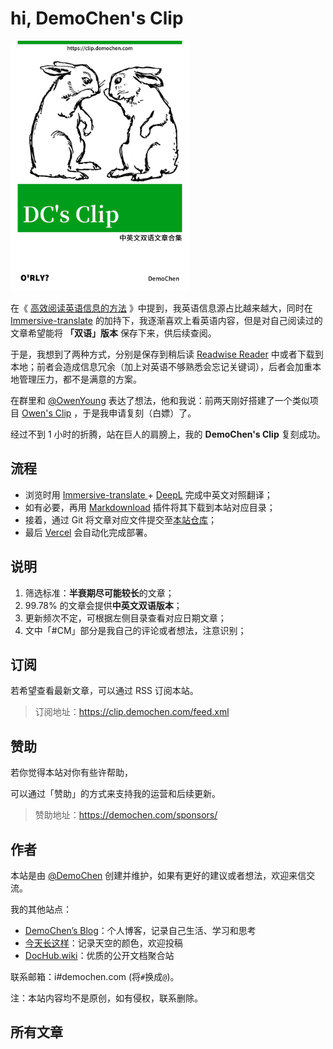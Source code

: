 # hi, DemoChen's Clip

<img src="./cover.jpg" width = "" height = "400" alt="DemoChen's Clip" />

<br/>

在《
<a href="https://demochen.com/posts/111501/" target="_blank" rel="noopener noreferrer">高效阅读英语信息的方法</a>
》中提到，我英语信息源占比越来越大，同时在
<a href="https://github.com/immersive-translate/immersive-translate" target="_blank" rel="noopener noreferrer">Immersive-translate</a>
的加持下，我逐渐喜欢上看英语内容，但是对自己阅读过的文章希望能将
**「双语」版本** 保存下来，供后续查阅。

于是，我想到了两种方式，分别是保存到稍后读
<a href="https://blog.readwise.io/readwise-reading-app/" target="_blank" rel="noopener noreferrer">Readwise
Reader</a>
中或者下载到本地；前者会造成信息冗余（加上对英语不够熟悉会忘记关键词），后者会加重本地管理压力，都不是满意的方案。

在群里和
<a href="https://www.owenyoung.com/about/" target="_blank" rel="noopener noreferrer">@OwenYoung</a>
表达了想法，他和我说：前两天刚好搭建了一个类似项目
<a href="https://clip.owenyoung.com/" target="_blank" rel="noopener noreferrer">Owen's Clip</a>
，于是我申请复刻（白嫖）了。

经过不到 1 小时的折腾，站在巨人的肩膀上，我的 **DemoChen's Clip** 复刻成功。

## 流程

- 浏览时用
  <a href="https://github.com/immersive-translate/immersive-translate" target="_blank" rel="noopener noreferrer">Immersive-translate </a> +  <a href="https://www.deepl.com/translator" target="_blank" rel="noopener noreferrer">DeepL</a> 
  完成中英文对照翻译；
- 如有必要，再用
  <a href="https://github.com/theowenyoung/markdownload" target="_blank" rel="noopener noreferrer">Markdownload</a>
  插件将其下载到本站对应目录；
- 接着，通过 Git
  将文章对应文件提交至<a href="https://github.com/helloChenLei/clip" target="_blank" rel="noopener noreferrer">本站仓库</a>；
- 最后
  <a href="https://vercel.com/" target="_blank" rel="noopener noreferrer">Vercel</a> 会自动化完成部署。

## 说明

1. 筛选标准：**半衰期尽可能较长**的文章；
2. 99.78% 的文章会提供**中英文双语版本**；
3. 更新频次不定，可根据左侧目录查看对应日期文章；
4. 文中「#CM」部分是我自己的评论或者想法，注意识别；

## 订阅

若希望查看最新文章，可以通过 RSS 订阅本站。

> 订阅地址：<a href="https://clip.demochen.com/feed.xml" target="_blank" rel="noopener noreferrer">https://clip.demochen.com/feed.xml</a>

## 赞助

若你觉得本站对你有些许帮助，

可以通过「赞助」的方式来支持我的运营和后续更新。

> 赞助地址：<a href="https://demochen.com/sponsors/" target="_blank" rel="noopener noreferrer">https://demochen.com/sponsors/</a>

## 作者

本站是由 [@DemoChen](https://demochen.com/) 创建并维护，如果有更好的建议或者想法，欢迎来信交流。

我的其他站点：

- <a href="https://demochen.com" target="_blank" >DemoChen’s Blog</a>：个人博客，记录自己生活、学习和思考
- <a href="https://today.demochen.com" target="_blank"  >今天长这样</a>：记录天空的颜色，欢迎投稿
- <a href="https://www.dochub.wiki" target="_blank" >DocHub.wiki</a>：优质的公开文档聚合站


联系邮箱：i#demochen.com (将`#`换成`@`)。

注：本站内容均不是原创，如有侵权，联系删除。


## 所有文章

<!-- Table of Content-->